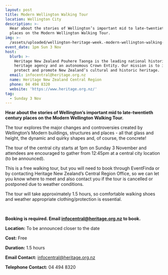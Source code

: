 ```yaml
---
layout: post
title: Modern Wellington Walking Tour
location: Wellington City
description: >-
  Hear about the stories of Wellington’s important mid to late-twentieth century
  places on the Modern Wellington Walking Tour.
img: >-
  /assets/uploaded/wellington-heritage-week.-modern-wellington-walking-tour-2-min.png
event_date: 1pm Sun 3 Nov
host:
  blurb: >-
    Heritage New Zealand Pouhere Taonga is the leading national historic
    heritage agency and an autonomous Crown Entity. Our mission is to identify,
    protect and promote New Zealand’s cultural and historic heritage.
  email: infocentral@heritage.org.nz
  name: Heritage New Zealand Central Region
  phone: 04 494 8320
  website: 'https://www.heritage.org.nz/'
tag:
  - Sunday 3 Nov
---
```

**Hear about the stories of Wellington’s important mid to late-twentieth century places on the Modern Wellington Walking Tour.** 

The tour explores the major changes and controversies created by Wellington’s Modern buildings, structures and places - all that glass and height, the dynamic and quirky shapes and, of course, the concrete!

The tour of the central city starts at 1pm on Sunday 3 November and attendees are encouraged to gather from 12:45pm at a central city location (to be announced).

This is a free walking tour, but you will need to book through EventFinda or by contacting Heritage New Zealand’s Central Region Office, so we can let you know where to meet and also contact you if the tour is cancelled or postponed due to weather conditions. 

The tour will take approximately 1.5 hours, so comfortable walking shoes and weather appropriate clothing/protection is essential. 

<br>

**Booking is required. Email infocentral@heritage.org.nz to book.**

**Location:** To be announced closer to the date

**Cost:** Free

**Duration:** 1.5 hours

**Email Contact:** infocentral@heritage.org.nz

**Telephone Contact:** 04 494 8320
